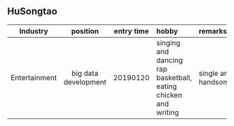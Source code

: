 ## HuSongtao

|Industry | position | entry time | hobby | remarks|
| :----: | :----: | :----: | :---- | :---- |
|Entertainment | big data development | 20190120 | singing and dancing rap basketball, eating chicken and writing | single and handsome|
